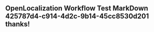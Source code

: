 <properties
ms.topic="hero-topic"
ms.test1="hero-topic"
ms.test2="test"/>

## OpenLocalization Workflow Test MarkDown 425787d4-c914-4d2c-9b14-45cc8530d201 thanks!

